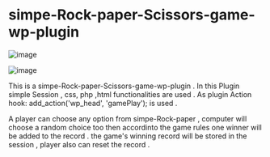 # simpe-Rock-paper-Scissors-game-wp-plugin

![image](https://user-images.githubusercontent.com/38289153/138853825-db716307-a18c-4f47-a7f7-b7de5572423f.png)

![image](https://user-images.githubusercontent.com/38289153/138853982-07b02363-02c6-4758-9687-33e0b74aa920.png)


This is a simpe-Rock-paper-Scissors-game-wp-plugin .
In this Plugin simple Session , css, php ,html functionalities are used .
As plugin Action hook: add_action('wp_head', 'gamePlay'); is used .


A player can choose any option from simpe-Rock-paper ,
computer will choose a random choice too then accordinto the game rules one winner will be added to the record . 
the game's winning record will be stored in the session , player also can reset the record . 

